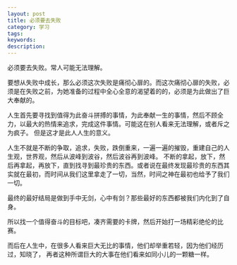 ```yaml
---
layout: post
title: 必须要去失败
category: 学习
tags: 
keywords: 
description: 
---
```




必须要去失败。常人可能无法理解。


要想从失败中成长，那么必须这次失败是痛彻心扉的。而这次痛彻心扉的失败，必须是在失败之前，为她准备的过程中全心全意的渴望着的的，必须是为此做出了巨大奉献的。

人生首先要寻找到值得为此奋斗拼搏的事情，为此奉献一生的事情，然后不顾全力，以最大的热情来追求，完成这件事情。可能这在别人看来无法理解，或者斥之为疯子。
但是这才是此人人生的意义。

人生不就是不断的争取，追求，失败，跌倒重来，一遍一遍的摧毁，重建自己的人生观，世界观，然后从波峰到波谷，然后波谷再到波峰。
不断的拿起，放下，然后再拿起，再放下，直到找寻到最珍贵的东西。或者说在最终发现最珍贵的东西其实就在最初，而时间从我们这里拿走了一切，当然，时间之神在最初也给予了我们一切。

最终的最好结局是做到手中无剑，心中有剑？那些最好的东西都被我们内化到了自身。

所以找一个值得奋斗的目标吧，凑齐需要的卡牌，然后开始打一场精彩绝伦的比赛。

而后在人生中，在很多人看来巨大无比的事情，他们却举重若轻，因为他们经历过，知晓了，
再者这种所谓巨大的大事在他们看来如同小儿的一颗糖一样。





